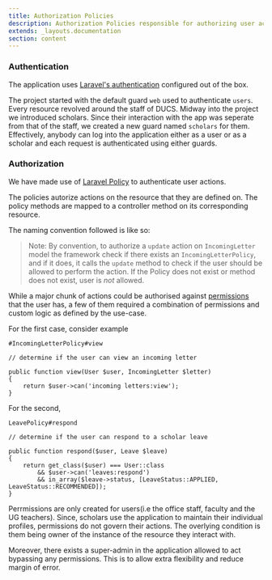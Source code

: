 ```yaml
---
title: Authorization Policies
description: Authorization Policies responsible for authorizing user actions based on permissions and several rules.
extends: _layouts.documentation
section: content
---
```



### Authentication

The application uses [Laravel's authentication](https://laravel.com/docs/7.x/authentication) configured out of the box.

The project started with the default guard `web` used to authenticate `users`. Every resource revolved around the staff of DUCS. Midway into the project we introduced scholars. Since their interaction with the app was seperate from that of the staff, we created a new guard named `scholars` for them. Effectively, anybody can log into the application either as a user or as a scholar and each request is authenticated using either guards. 

### Authorization

We have made use of [Laravel Policy](https://laravel.com/docs/7.x/authorization#creating-policies) to authenticate user actions.


The policies autorize actions on the resource that they are defined on. The policy methods are mapped to a controller method on its corresponding resource.

The naming convention followed is like so: 
>Note: By convention, to authorize a `update` action on `IncomingLetter` model the framework check if there exists an `IncomingLetterPolicy`, and if it does, it calls the `update` method to check if the user should be allowed to perform the action. If the Policy does not exist or method does not exist, user is _not_ allowed.


While a major chunk of actions could be authorised against [permissions](./permissions#list-of-permissions) that the user has, a few of them required a combination of permissions and custom logic as defined by the use-case.

For the first case, consider example 

````
#IncomingLetterPolicy#view

// determine if the user can view an incoming letter 

public function view(User $user, IncomingLetter $letter)
{
    return $user->can('incoming letters:view');
}
````

For the second,

````
LeavePolicy#respond

// determine if the user can respond to a scholar leave

public function respond($user, Leave $leave)
{
    return get_class($user) === User::class
        && $user->can('leaves:respond')
        && in_array($leave->status, [LeaveStatus::APPLIED, LeaveStatus::RECOMMENDED]);
}
````

Perrmissions are only created for users(i.e the office staff, faculty and the UG teachers). Since, scholars use the application to maintain their individual profiles, permissions do not govern their actions. The overlying condition is them being owner of the instance of the resource they interact with. 

Moreover, there exists a super-admin in the application allowed to act bypassing any permissions. This is to allow extra flexibility and reduce margin of error.